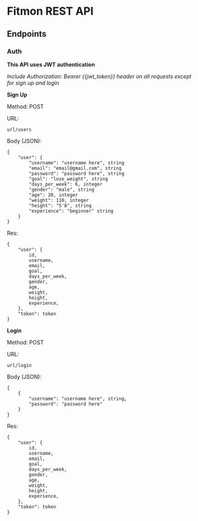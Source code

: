 # Fitmon REST API

## Endpoints

### Auth

**This API uses JWT authentication**

_Include Authorization: Bearer {{jwt_token}} header on all requests except for sign up and login_

**Sign Up**

Method: POST

URL:

```
url/users
```

Body (JSON):

```
{
    "user": {
        "username": "username here", string
        "email": "email@gmail.com", string
        "password": "password here", string
        "goal": "lose_weight", string
        "days_per_week": 6, integer
        "gender": "male", string
        "age": 20, integer
        "weight": 110, integer
        "height": "5'8", string
        "experience": "beginner" string
    }
}
```

Res:

```
{
    "user": {
        id,
        username,
        email,
        goal,
        days_per_week,
        gender,
        age,
        weight,
        height,
        experience,
    },
    "token": token
}
```

**Login**

Method: POST

URL:

```
url/login
```

Body (JSON):

```
{
    {
        "username": "username here", string,
        "password": "password here"
    }
}
```

Res:

```
{
    "user": {
        id,
        username,
        email,
        goal,
        days_per_week,
        gender,
        age,
        weight,
        height,
        experience,
    },
    "token": token
}
```
